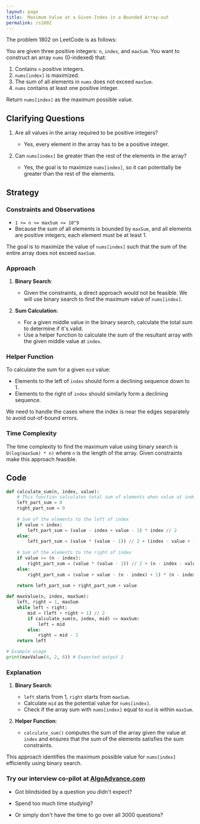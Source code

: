```yaml
---
layout: page
title:  Maximum Value at a Given Index in a Bounded Array-out
permalink: /s1802
---
```


The problem 1802 on LeetCode is as follows:

You are given three positive integers: `n`, `index`, and `maxSum`. You want to construct an array `nums` (0-indexed) that:

1. Contains `n` positive integers.
2. `nums[index]` is maximized.
3. The sum of all elements in `nums` does not exceed `maxSum`.
4. `nums` contains at least one positive integer.

Return `nums[index]` as the maximum possible value.

## Clarifying Questions

1. Are all values in the array required to be positive integers?
   - Yes, every element in the array has to be a positive integer.
  
2. Can `nums[index]` be greater than the rest of the elements in the array?
   - Yes, the goal is to maximize `nums[index]`, so it can potentially be greater than the rest of the elements.

## Strategy

### Constraints and Observations

- `1 <= n <= maxSum <= 10^9`
- Because the sum of all elements is bounded by `maxSum`, and all elements are positive integers, each element must be at least 1.

The goal is to maximize the value of `nums[index]` such that the sum of the entire array does not exceed `maxSum`.

### Approach

1. **Binary Search**:
   - Given the constraints, a direct approach would not be feasible. We will use binary search to find the maximum value of `nums[index]`.
   
2. **Sum Calculation**:
   - For a given middle value in the binary search, calculate the total sum to determine if it's valid.
   - Use a helper function to calculate the sum of the resultant array with the given middle value at `index`.

### Helper Function

To calculate the sum for a given `mid` value:
- Elements to the left of `index` should form a declining sequence down to 1.
- Elements to the right of `index` should similarly form a declining sequence.
  
We need to handle the cases where the index is near the edges separately to avoid out-of-bound errors.

### Time Complexity

The time complexity to find the maximum value using binary search is `O(log(maxSum) * n)` where `n` is the length of the array. Given constraints make this approach feasible.

## Code

```python
def calculate_sum(n, index, value):
    # This function calculates total sum of elements when value at index is `value`
    left_part_sum = 0
    right_part_sum = 0
    
    # Sum of the elements to the left of index
    if value > index:
        left_part_sum = (value - index + value - 1) * index // 2
    else:
        left_part_sum = (value * (value - 1)) // 2 + (index - value + 1)
    
    # Sum of the elements to the right of index
    if value >= (n - index):
        right_part_sum = (value * (value - 1)) // 2 + (n - index - value)
    else:
        right_part_sum = (value + value - (n - index) + 1) * (n - index) // 2
    
    return left_part_sum + right_part_sum + value

def maxValue(n, index, maxSum):
    left, right = 1, maxSum
    while left < right:
        mid = (left + right + 1) // 2
        if calculate_sum(n, index, mid) <= maxSum:
            left = mid
        else:
            right = mid - 1
    return left

# Example usage
print(maxValue(4, 2, 6)) # Expected output 2
```

### Explanation

1. **Binary Search**:
   - `left` starts from 1, `right` starts from `maxSum`.
   - Calculate `mid` as the potential value for `nums[index]`.
   - Check if the array sum with `nums[index]` equal to `mid` is within `maxSum`.

2. **Helper Function**:
   - `calculate_sum()` computes the sum of the array given the value at `index` and ensures that the sum of the elements satisfies the sum constraints.

This approach identifies the maximum possible value for `nums[index]` efficiently using binary search.


### Try our interview co-pilot at [AlgoAdvance.com](https://algoAdvance.com)

- Got blindsided by a question you didn't expect?

- Spend too much time studying?

- Or simply don't have the time to go over all 3000 questions?


